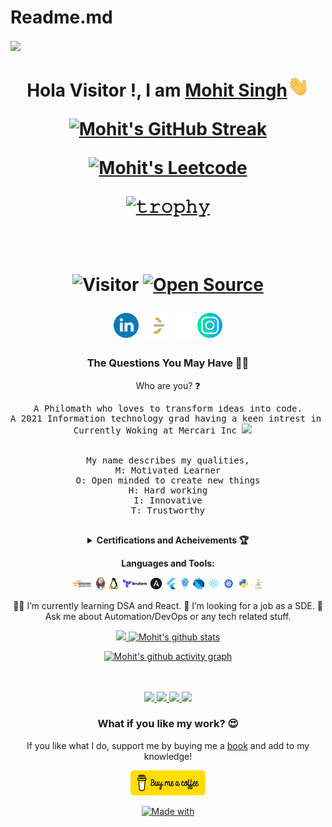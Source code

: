# Readme.md
<img align="center" src="https://i.imgur.com/4ASafy0.png">


<div align="center">
<h1>Hola Visitor !, I am <a href="https://www.linkedin.com/in/devmohitsingh/">Mohit Singh</a><img src="https://raw.githubusercontent.com/ABSphreak/ABSphreak/master/gifs/Hi.gif" width="35">
  <br>
<!--   streak and tropy -->
  
[![Mohit's GitHub Streak](https://github-readme-streak-stats.herokuapp.com/?user=devmohit-live&theme=dark&fire=red&hide_border=true)](https://github.com/devmohit-live)
  
[![Mohit's Leetcode](https://leetcard.jacoblin.cool/devmohit?theme=dark&font=Karma&ext=contest)](leetcode.com/devmohit)
  
  
[![𝚝𝚛𝚘𝚙𝚑𝚢](https://github-profile-trophy.vercel.app/?username=devmohit-live&row=2&column=3&margin-w=15&no-bg=true&no-frame=true&theme=onestar)](https://github.com/devmohit-live)
  
  
 <br>
<span style="display:block"> 
 
![Visitor](https://komarev.com/ghpvc/?username=devmohit-livea&style=plastic&color=blueviolet&label=VISITORS:+)
[![Open Source](https://badges.frapsoft.com/os/v1/open-source.svg?v=103&style=plastic)](https://opensource.org/)
 
</span>

<!--   socials -->
  <div class="socials">
    <a href="https://www.linkedin.com/in/devmohitsingh/"><img src="https://raw.githubusercontent.com/devmohit-live/Images_of_repo/master/portfolio_logos/linkedin.png" width="40" /></a>
<a href="https://leetcode.com/devmohit/"><img src="https://github.com/devmohit-live/Images_of_repo/raw/master/portfolio_logos/LeetCode_Logo_1.png?raw=true" width="40" /></a>
<a href="https://github.com/devmohit-live"><img src="https://github.com/devmohit-live/Images_of_repo/blob/master/portfolio_logos/GitHub-Mark-Light-120px-plus.png?raw=true" width="40 /></a>
<a href="https://www.instagram.com/mr_developer.code"><img src="https://raw.githubusercontent.com/devmohit-live/Images_of_repo/master/portfolio_logos/instagram.png" width="40" /></a>
  </div>

<!--   about -->
<h3>The Questions You May Have 👱🏼</h3>

<summary> Who are you? ❓</summary><pre>
A Philomath who loves to transform ideas into code.
A 2021 Information technology grad having a keen intrest in DevOps and Cloud Computing Technologies 
Currently Woking at Mercari Inc <img src="https://avatars.githubusercontent.com/u/8133808?s=30" />  
<br>
My name describes my qualities,
M: Motivated Learner
O: Open minded to create new things
H: Hard working
I: Innovative
T: Trustworthy
  </pre>
<details>
  
  <summary><b>Certifications and Acheivements 🏆 </b></summary>
  <ul>
   <li>My article : Deploying Webserver on AWS using Terraform is published on AWS Monthly Newsletter <a href="https://www.linkedin.com/posts/devmohitsingh_aws-awseducate-terraform-activity-6686489548685406208-FBL4"> Post and Article</a>.</li>
    <li>AWS Community Builder</li>
    <li>AWS Honeycode Beta Testing Team Member</li>
    <li>AWS Student Ambassador</li>
    <li>Google IT Support Certification</li>
    <li>AWS Fundaemtal Specialization</li>
    <li>Gold Medalist in Joy of Computing Using Python</a>.</li>
    <li>MTA Netwotking Fundamentals Certified</li>
    <li>DO101 Certified (Introduction to OpenShift Applications) </li>
    <li>DevOps Assembly Line Certified</li>
    <li>MLOPS(Machine Learning with Operations) Certified</li>
    <li>Docker Expertise</li>
    <li>Bertelsman Scholarship Recipient</li>
    <li>Intel AI Edge Scolarship Recipient</li>
    <li>Google CLoud Quest Leader X 2</li>
    <li>Cloud System Administartion Certification (ICT Academy IIT Kanpur)</li>
    <li>Co-ordinator at IIEC RISE</li>
  </ul>
</details>

<!-- languages -->

**Languages and Tools:**

<code><img height="20" src="https://raw.githubusercontent.com/devmohit-live/Images_of_repo/master/aws.gif"></code>
<code><img height="20" src="https://github.com/devmohit-live/Images_of_repo/raw/master/portfolio_logos/jenkins.png"></code>
<code><img height="20" src="https://raw.githubusercontent.com/github/explore/80688e429a7d4ef2fca1e82350fe8e3517d3494d/topics/linux/linux.png"></code>
<code><img height="20" src="https://raw.githubusercontent.com/devmohit-live/Images_of_repo/master/terraform.gif"></code>
<code><img height="20" src="https://raw.githubusercontent.com/github/explore/80688e429a7d4ef2fca1e82350fe8e3517d3494d/topics/ansible/ansible.png"></code>
<code><img height="20" src="https://raw.githubusercontent.com/github/explore/80688e429a7d4ef2fca1e82350fe8e3517d3494d/topics/flutter/flutter.png"></code>
<code><img height="20" src="https://raw.githubusercontent.com/devmohit-live/Images_of_repo/master/docker.gif"></code>
<code><img height="20" src="https://raw.githubusercontent.com/github/explore/80688e429a7d4ef2fca1e82350fe8e3517d3494d/topics/dart/dart.png"></code>
<code><img height="20" src="https://raw.githubusercontent.com/github/explore/80688e429a7d4ef2fca1e82350fe8e3517d3494d/topics/react-native/react-native.png"></code>
<code><img height="20" src="https://raw.githubusercontent.com/devmohit-live/Images_of_repo/master/k8s.gif"></code>
<code><img height="20" src="https://raw.githubusercontent.com/github/explore/80688e429a7d4ef2fca1e82350fe8e3517d3494d/topics/python/python.png"></code>
<code><img height="20" src="https://raw.githubusercontent.com/github/explore/80688e429a7d4ef2fca1e82350fe8e3517d3494d/topics/java/java.png"></code>

 👨‍💻 I’m currently learning DSA and React.
 🔭 I’m looking for a job as a SDE.
 💬 Ask me about Automation/DevOps or any tech related stuff.
 
 
<!--   stats -->
<div>
    
<a href="https://github.com/devmohit-live">
  <img src="https://github-readme-stats.vercel.app/api/top-langs/?username=devmohit-live&theme=gotham&line_width=30&&cache_seconds=1800" />
</a>
  
<a href="https://github.com/devmohit-live">
 <img  src="https://github-readme-stats.vercel.app/api?username=devmohit-live&show_icons=true&line_height=40&line_width=45&count_private=true&include_all_commits=true&theme=vue-dark&cache_seconds=1800" alt="Mohit's github stats"/>
</a>

[![Mohit's github activity graph](https://github-readme-activity-graph.cyclic.app/graph?username=devmohit-live&theme=react-dark&area=true&hide_border=true)](https://github.com/devmohit-live)
  
  <br/> 
</div>

<!-- repo -->
<br />
<a href="https://github.com/devmohit-live/PeerCoder">
<img src="https://github-readme-stats.vercel.app/api/pin/?username=devmohit-live&repo=PeerCoder&theme=algolia" />
</a>

<a href="https://github.com/devmohit-live/Google-Spreadsheet-Clone">
 <img src="https://github-readme-stats.vercel.app/api/pin/?username=devmohit-live&repo=Google-Spreadsheet-Clone&theme=radical" />
</a>

<a href="https://github.com/devmohit-live/Terraform_AWS_Webserver">
<img  src="https://github-readme-stats.vercel.app/api/pin/?username=devmohit-live&repo=Terraform_AWS_Webserver&theme=gotham" />
</a>

<a href="https://github.com/devmohit-live/EKS_Deployment_2tier">
 <img  src="https://github-readme-stats.vercel.app/api/pin/?username=devmohit-live&repo=EKS_Deployment_2tier&theme=tokyonight" />
</a>

<!-- footer -->
<h3>What if you like my work?  😍</h3>

 If you like what I do, support me by buying me a [book](https://www.buymeacoffee.com/devmohitlive) and add to my knowledge! 
 
<a href="https://www.buymeacoffee.com/devmohitlive" target="_blank"><img src="https://github.com/devmohit-live/Images_of_repo/raw/master/portfolio_logos/bmc-button.png" alt="Buy Me A Book" height="40" width="120"></a>



 [![Made with ](http://ForTheBadge.com/images/badges/made-with-markdown.svg)](https://www.python.org/)
